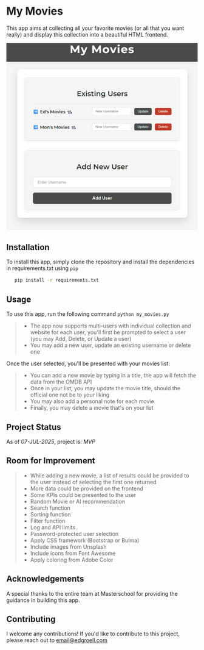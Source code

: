 
# My Movies 

This app aims at collecting all your favorite movies (or all that you want really) and display this collection into a beautiful HTML frontend.

![img.png](img.png)

## Installation

To install this app, simply clone the repository and install the dependencies in requirements.txt using `pip`

```bash
   pip install -r requirements.txt
```

## Usage

To use this app, run the following command `python my_movies.py`
> - The app now supports multi-users with individual collection and website for each user, you'll first be prompted to select a user (you may Add, Delete, or Update a user)
> - You may add a new user, update an existing username or delete one

Once the user selected, you'll be presented with your movies list:
> - You can add a new movie by typing in a title, the app will fetch the data from the OMDB API
> - Once in your list, you may update the movie title, should the official one not be to your liking
> - You may also add a personal note for each movie
> - Finally, you may delete a movie that's on your list

## Project Status

As of _07-JUL-2025_, project is: _MVP_

## Room for Improvement

> - While adding a new movie, a list of results could be provided to the user instead of selecting the first one returned
> - More data could be provided on the frontend
> - Some KPIs could be presented to the user
> - Random Movie or AI recommendation
> - Search function
> - Sorting function
> - Filter function
> - Log and API limits
> - Password-protected user selection
> - Apply CSS framework (Bootstrap or Bulma)
> - Include images from Unsplash
> - Include icons from Font Awesome
> - Apply coloring from Adobe Color

## Acknowledgements

A special thanks to the entire team at Masterschool for providing the guidance in building this app.

## Contributing

I welcome any contributions! If you'd like to contribute to this project, please reach out to [email@edgroell.com](mailto:email@edgroell.com)